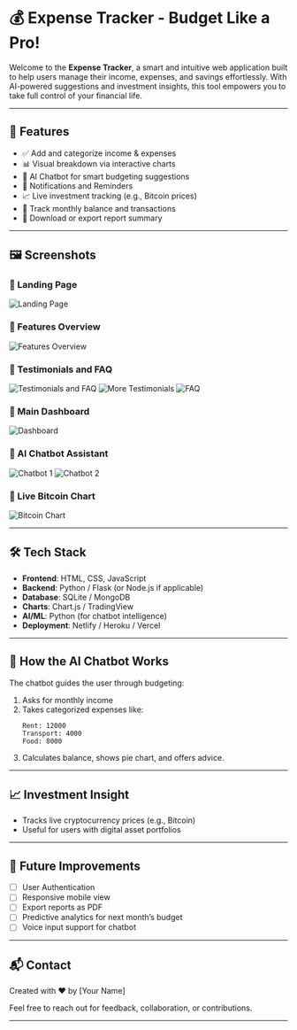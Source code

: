 
# 💰 Expense Tracker - Budget Like a Pro!

Welcome to the **Expense Tracker**, a smart and intuitive web application built to help users manage their income, expenses, and savings effortlessly. With AI-powered suggestions and investment insights, this tool empowers you to take full control of your financial life.

---

## 🚀 Features

- ✅ Add and categorize income & expenses
- 📊 Visual breakdown via interactive charts
- 🤖 AI Chatbot for smart budgeting suggestions
- 🔔 Notifications and Reminders
- 📈 Live investment tracking (e.g., Bitcoin prices)
- 📆 Track monthly balance and transactions
- 🧾 Download or export report summary

---

## 🖼️ Screenshots

### 🔸 Landing Page
![Landing Page](./images/Screenshot%202025-07-10%20195702%20-%20Copy.png)

### 🔸 Features Overview
![Features Overview](./images/Screenshot%202025-07-10%20195859.png)

### 🔸 Testimonials and FAQ
![Testimonials and FAQ](./images/Screenshot%202025-07-10%20195918.png)
![More Testimonials](./images/Screenshot%202025-07-10%20195931.png)
![FAQ](./images/Screenshot%202025-07-10%20195943.png)

### 🔸 Main Dashboard
![Dashboard](./images/Screenshot%202025-07-10%20200309.png)

### 🔸 AI Chatbot Assistant
![Chatbot 1](./images/Screenshot%202025-07-10%20200421.png)
![Chatbot 2](./images/Screenshot%202025-07-10%20200509.png)

### 🔸 Live Bitcoin Chart
![Bitcoin Chart](./images/Screenshot%202025-07-10%20200554.png)

---

## 🛠️ Tech Stack

- **Frontend**: HTML, CSS, JavaScript
- **Backend**: Python / Flask (or Node.js if applicable)
- **Database**: SQLite / MongoDB
- **Charts**: Chart.js / TradingView
- **AI/ML**: Python (for chatbot intelligence)
- **Deployment**: Netlify / Heroku / Vercel

---

## 🤖 How the AI Chatbot Works

The chatbot guides the user through budgeting:
1. Asks for monthly income
2. Takes categorized expenses like:
   ```
   Rent: 12000
   Transport: 4000
   Food: 8000
   ```
3. Calculates balance, shows pie chart, and offers advice.

---

## 📈 Investment Insight

- Tracks live cryptocurrency prices (e.g., Bitcoin)
- Useful for users with digital asset portfolios

---

## 🧠 Future Improvements

- [ ] User Authentication
- [ ] Responsive mobile view
- [ ] Export reports as PDF
- [ ] Predictive analytics for next month’s budget
- [ ] Voice input support for chatbot

---

## 📬 Contact

Created with ❤️ by [Your Name]

Feel free to reach out for feedback, collaboration, or contributions.

---
